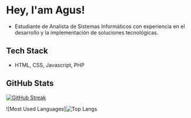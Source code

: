 

# Hey, I'am Agus!

* Estudiante de Analista de Sistemas Informáticos con experiencia en el desarrollo y la implementación de soluciones tecnológicas.


## Tech Stack

* HTML, CSS, Javascript, PHP


## GitHub Stats

[![GitHub Streak](https://github-readme-streak-stats.herokuapp.com?user=AgustinaLopez23&theme=tokyonight&hide_border=FALSO&short_numbers=FALSO)](https://git.io/streak-stats)

![Most Used Languages]![Top Langs](https://github-readme-stats.vercel.app/api/top-langs/?username=AgustinaLopez23&layout=compact)

